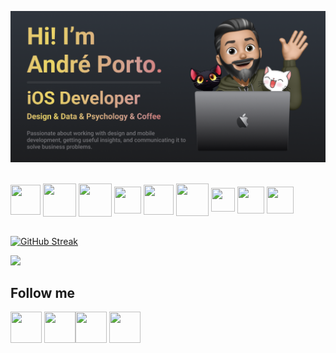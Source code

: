 [![Andre Porto Banner](./README.png)](https://andreporto.vercel.app)

<div style="display: inline_block"><br>
  <a><img align="center" height="48" width="48" pointer-events="none" src="https://andreporto.vercel.app/assets/icons/apple.svg" target="_blank"></a>
  <img align="center" height="53" width="53" src="https://andreporto.vercel.app/assets/icons/ios.svg" target="_blank">
  <img align="center" height="53" width="53" src="https://andreporto.vercel.app/assets/icons/macos.svg" target="_blank">
  <img align="center" height="43" width="43" src="https://cdn.jsdelivr.net/gh/devicons/devicon/icons/swift/swift-original.svg">
  <img align="center" height=48" width=48" src="https://cdn.jsdelivr.net/gh/devicons/devicon/icons/xcode/xcode-original.svg">
  <img align="center" height="52" width="52" src="https://cdn.jsdelivr.net/gh/devicons/devicon/icons/firebase/firebase-plain.svg">
  <img align="center" height="38" width="38" src="https://andreporto.vercel.app/assets/icons/cocoapods.svg" target="_blank">
  <img align="center" height="43" width="43" src="https://cdn.jsdelivr.net/gh/devicons/devicon/icons/figma/figma-original.svg">
  <img align="center" height="43" width="43" src="https://cdn.jsdelivr.net/gh/devicons/devicon/icons/git/git-original.svg">
</div>
<br>

[![GitHub Streak](https://streak-stats.demolab.com/?user=andremporto&theme=dark)](https://git.io/streak-stats)

<img src="https://github-readme-stats.vercel.app/api/top-langs/?username=andremporto&layout=compact&langs_count=7&theme=great-gatsby"/>

## Follow me

<div>
    <a href="https://www.linkedin.com/in/andremporto/" target="_blank"><img align="center" height="50" width="50" src="https://andreporto.vercel.app/assets/icons/linkedin.svg" target="_blank"></a>
    <a href="https://www.instagram.com/andreporto.78" target="_blank"><img align="center" height="50" width="50" src="https://andreporto.vercel.app/assets/icons/instagram.svg" target="_blank"></a><a href="https://twitter.com/andremporto" target="_blank"><img align="center" height="50" width="50" src="https://andreporto.vercel.app/assets/icons/twitter.svg" target="_blank"></a>
    <a href="mailto:andreporto@me.com" target="_blank"><img align="center" height="50" width="50" src="https://andreporto.vercel.app/assets/icons/mail.svg" target="_blank"></a>
</div>
